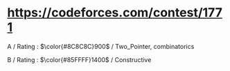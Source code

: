 # https://codeforces.com/contest/1771

A / Rating : $\color{#8C8C8C}900$ / Two_Pointer, combinatorics

B / Rating : $\color{#85FFFF}1400$ / Constructive
